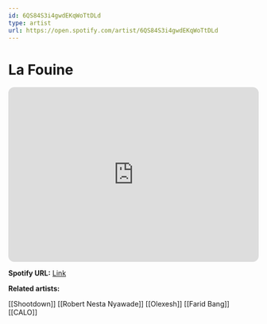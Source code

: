 ```yaml
---
id: 6QS84S3i4gwdEKqWoTtDLd
type: artist
url: https://open.spotify.com/artist/6QS84S3i4gwdEKqWoTtDLd
---
```

# La Fouine

<iframe style="border-radius:12px" src="https://open.spotify.com/embed/artist/6QS84S3i4gwdEKqWoTtDLd" width="100%" height="352" frameBorder="0" allowfullscreen="" allow="autoplay; clipboard-write; encrypted-media; fullscreen; picture-in-picture" loading="lazy"></iframe>

**Spotify URL:** [Link](https://open.spotify.com/artist/6QS84S3i4gwdEKqWoTtDLd)

**Related artists:**

[[Shootdown]]
[[Robert Nesta Nyawade]]
[[Olexesh]]
[[Farid Bang]]
[[CALO]]
